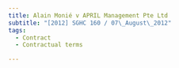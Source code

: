 ```yaml
---
title: Alain Monié v APRIL Management Pte Ltd
subtitle: "[2012] SGHC 160 / 07\_August\_2012"
tags:
  - Contract
  - Contractual terms

---
```


